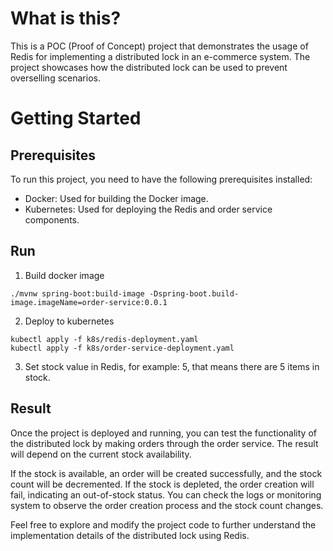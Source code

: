 # What is this?
This is a POC (Proof of Concept) project that demonstrates the usage of Redis for implementing a distributed lock in an e-commerce system. 
The project showcases how the distributed lock can be used to prevent overselling scenarios.

# Getting Started
## Prerequisites
To run this project, you need to have the following prerequisites installed:

- Docker: Used for building the Docker image.
- Kubernetes: Used for deploying the Redis and order service components.

## Run
1. Build docker image
```
./mvnw spring-boot:build-image -Dspring-boot.build-image.imageName=order-service:0.0.1
```

2. Deploy to kubernetes
```
kubectl apply -f k8s/redis-deployment.yaml
kubectl apply -f k8s/order-service-deployment.yaml
```

3. Set stock value in Redis, for example: 5, that means there are 5 items in stock.


## Result
Once the project is deployed and running, you can test the functionality of the distributed lock by making orders through the order service. The result will depend on the current stock availability.

If the stock is available, an order will be created successfully, and the stock count will be decremented.
If the stock is depleted, the order creation will fail, indicating an out-of-stock status.
You can check the logs or monitoring system to observe the order creation process and the stock count changes.

Feel free to explore and modify the project code to further understand the implementation details of the distributed lock using Redis.